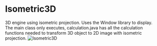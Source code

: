 
# Isometric3D
3D engine using isometric projection.
Uses the Window library to display.
The main class only executes, calculation.java has all the calculation functions needed to transform 3D object to 2D image with isometric projection.
![Isometric3D](https://user-images.githubusercontent.com/86021222/127757077-149f5134-ec40-4726-ba59-6a8aea32c2bc.png)
